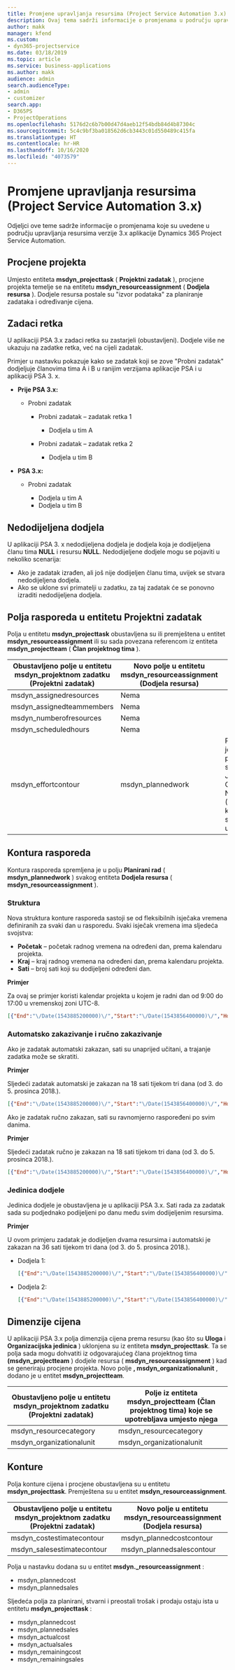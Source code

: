 ```yaml
---
title: Promjene upravljanja resursima (Project Service Automation 3.x)
description: Ovaj tema sadrži informacije o promjenama u području upravljanja resursima.
author: makk
manager: kfend
ms.custom:
- dyn365-projectservice
ms.date: 03/18/2019
ms.topic: article
ms.service: business-applications
ms.author: makk
audience: admin
search.audienceType:
- admin
- customizer
search.app:
- D365PS
- ProjectOperations
ms.openlocfilehash: 5176d2c6b7b00d47d4aeb12f54bdb84d4b87304c
ms.sourcegitcommit: 5c4c9bf3ba018562d6cb3443c01d550489c415fa
ms.translationtype: HT
ms.contentlocale: hr-HR
ms.lasthandoff: 10/16/2020
ms.locfileid: "4073579"
---
```

# <a name="resource-management-changes-project-service-automation-3x"></a>Promjene upravljanja resursima (Project Service Automation 3.x)

Odjeljci ove teme sadrže informacije o promjenama koje su uvedene u području upravljanja resursima verzije 3.x aplikacije Dynamics 365 Project Service Automation.

## <a name="project-estimates"></a>Procjene projekta

Umjesto entiteta **msdyn\_projecttask** ( **Projektni zadatak** ), procjene projekta temelje se na entitetu **msdyn\_resourceassignment** ( **Dodjela resursa** ). Dodjele resursa postale su "izvor podataka" za planiranje zadataka i određivanje cijena.

## <a name="line-tasks"></a>Zadaci retka

U aplikaciji PSA 3.x zadaci retka su zastarjeli (obustavljeni). Dodjele više ne ukazuju na zadatke retka, već na cijeli zadatak.

Primjer u nastavku pokazuje kako se zadatak koji se zove "Probni zadatak" dodjeljuje članovima tima A i B u ranijim verzijama aplikacije PSA i u aplikaciji PSA 3. x.

- **Prije PSA 3.x:**

    - Probni zadatak

        - Probni zadatak – zadatak retka 1

            - Dodjela u tim A

        - Probni zadatak – zadatak retka 2

            - Dodjela u tim B

- **PSA 3.x:**

    - Probni zadatak

        - Dodjela u tim A
        - Dodjela u tim B

## <a name="unassigned-assignment"></a>Nedodijeljena dodjela

U aplikaciji PSA 3. x nedodijeljena dodjela je dodjela koja je dodijeljena članu tima **NULL** i resursu **NULL**. Nedodijeljene dodjele mogu se pojaviti u nekoliko scenarija:

- Ako je zadatak izrađen, ali još nije dodijeljen članu tima, uvijek se stvara nedodijeljena dodjela. 
- Ako se uklone svi primatelji u zadatku, za taj zadatak će se ponovno izraditi nedodijeljena dodjela.

## <a name="scheduling-fields-on-the-project-task-entity"></a>Polja rasporeda u entitetu Projektni zadatak

Polja u entitetu **msdyn\_projecttask** obustavljena su ili premještena u entitet **msdyn\_resourceassignment** ili su sada povezana referencom iz entiteta **msdyn\_projectteam** ( **Član projektnog tima** ).

| Obustavljeno polje u entitetu msdyn\_projektnom zadatku (Projektni zadatak) | Novo polje u entitetu msdyn\_resourceassignment (Dodjela resursa) | Komentar |
|---|---|---|
| msdyn\_assignedresources | Nema | |
| msdyn\_assignedteammembers | Nema | |
| msdyn\_numberofresources | Nema | |
| msdyn\_scheduledhours | Nema | |
| msdyn\_effortcontour | msdyn\_plannedwork | Promijenjen je format podatkovne strukture JavaScript Object Notation (JSON) koja je spremljena u polju. |

## <a name="schedule-contour"></a>Kontura rasporeda

Kontura rasporeda spremljena je u polju **Planirani rad** ( **msdyn\_plannedwork** ) svakog entiteta **Dodjela resursa** ( **msdyn\_resourceassignment** ).

### <a name="structure"></a>Struktura

Nova struktura konture rasporeda sastoji se od fleksibilnih isječaka vremena definiranih za svaki dan u rasporedu. Svaki isječak vremena ima sljedeća svojstva:

- **Početak** – početak radnog vremena na određeni dan, prema kalendaru projekta.
- **Kraj** – kraj radnog vremena na određeni dan, prema kalendaru projekta.
- **Sati** – broj sati koji su dodijeljeni određeni dan.

**Primjer**

Za ovaj se primjer koristi kalendar projekta u kojem je radni dan od 9:00 do 17:00 u vremenskoj zoni UTC-8.

```json
[{"End":"\/Date(1543885200000)\/","Start":"\/Date(1543856400000)\/","Hours":8},{"End":"\/Date(1543971600000)\/","Start":"\/Date(1543942800000)\/","Hours":8},{"End":"\/Date(1544058000000)\/","Start":"\/Date(1544029200000)\/","Hours":2}]
```

### <a name="auto-scheduling-and-manual-scheduling"></a>Automatsko zakazivanje i ručno zakazivanje

Ako je zadatak automatski zakazan, sati su unaprijed učitani, a trajanje zadatka može se skratiti.

**Primjer**

Sljedeći zadatak automatski je zakazan na 18 sati tijekom tri dana (od 3. do 5. prosinca 2018.).

```json
[{"End":"\/Date(1543885200000)\/","Start":"\/Date(1543856400000)\/","Hours":8},{"End":"\/Date(1543971600000)\/","Start":"\/Date(1543942800000)\/","Hours":8},{"End":"\/Date(1544058000000)\/","Start":"\/Date(1544029200000)\/","Hours":2}]
```

Ako je zadatak ručno zakazan, sati su ravnomjerno raspoređeni po svim danima.

**Primjer**

Sljedeći zadatak ručno je zakazan na 18 sati tijekom tri dana (od 3. do 5. prosinca 2018.).

```json
[{"End":"\/Date(1543885200000)\/","Start":"\/Date(1543856400000)\/","Hours":6},{"End":"\/Date(1543971600000)\/","Start":"\/Date(1543942800000)\/","Hours":6},{"End":"\/Date(1544058000000)\/","Start":"\/Date(1544029200000)\/","Hours":6}]
```

### <a name="assignment-unit"></a>Jedinica dodjele

Jedinica dodjele je obustavljena je u aplikaciji PSA 3.x. Sati rada za zadatak sada su podjednako podijeljeni po danu među svim dodijeljenim resursima.

**Primjer**

U ovom primjeru zadatak je dodijeljen dvama resursima i automatski je zakazan na 36 sati tijekom tri dana (od 3. do 5. prosinca 2018.).

- Dodjela 1:

    ```json
    [{"End":"\/Date(1543885200000)\/","Start":"\/Date(1543856400000)\/","Hours":8},{"End":"\/Date(1543971600000)\/","Start":"\/Date(1543942800000)\/","Hours":8},{"End":"\/Date(1544058000000)\/","Start":"\/Date(1544029200000)\/","Hours":2}]
    ```

- Dodjela 2:

    ```json
    [{"End":"\/Date(1543885200000)\/","Start":"\/Date(1543856400000)\/","Hours":8},{"End":"\/Date(1543971600000)\/","Start":"\/Date(1543942800000)\/","Hours":8},{"End":"\/Date(1544058000000)\/","Start":"\/Date(1544029200000)\/","Hours":2}]
    ```

## <a name="pricing-dimensions"></a>Dimenzije cijena

U aplikaciji PSA 3.x polja dimenzija cijena prema resursu (kao što su **Uloga** i **Organizacijska jedinica** ) uklonjena su iz entiteta **msdyn\_projecttask**. Ta se polja sada mogu dohvatiti iz odgovarajućeg člana projektnog tima **(msdyn\_projectteam** ) dodjele resursa ( **msdyn\_resourceassignment** ) kad se generiraju procjene projekta. Novo polje **, msdyn\_organizationalunit** , dodano je u entitet **msdyn\_projectteam**.

| Obustavljeno polje u entitetu msdyn\_projektnom zadatku (Projektni zadatak) | Polje iz entiteta msdyn\_projectteam (Član projektnog tima) koje se upotrebljava umjesto njega |
|---|---|
| msdyn\_resourcecategory | msdyn\_resourcecategory |
| msdyn\_organizationalunit | msdyn\_organizationalunit |

## <a name="contours"></a>Konture

Polja konture cijena i procjene obustavljena su u entitetu **msdyn\_projecttask**. Premještena su u entitet **msdyn\_resourceassignment**.

| Obustavljeno polje u entitetu msdyn\_projektnom zadatku (Projektni zadatak) | Novo polje u entitetu msdyn\_resourceassignment (Dodjela resursa) |
|---|---|
| msdyn\_costestimatecontour | msdyn\_plannedcostcontour |
| msdyn\_salesestimatecontour | msdyn\_plannedsalescontour |

Polja u nastavku dodana su u entitet **msdyn.\_resourceassignment** :

* msdyn\_plannedcost
* msdyn\_plannedsales

Sljedeća polja za planirani, stvarni i preostali trošak i prodaju ostaju ista u entitetu **msdyn\_projecttask** :

* msdyn\_plannedcost
* msdyn\_plannedsales
* msdyn\_actualcost
* msdyn\_actualsales
* msdyn\_remainingcost
* msdyn\_remainingsales
